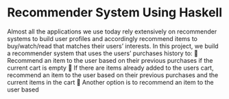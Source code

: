 # Recommender System Using Haskell

Almost all the applications we use today rely extensively on recommender systems to build user profiles
and accordingly recommend items to buy/watch/read that matches their users’ interests.
In this project, we build a recommender system that uses the users’ purchases history to:
 Recommend an item to the user based on their previous purchases if the current cart is empty
 If there are items already added to the users cart, recommend an item to the user based on their
previous purchases and the current items in the cart
 Another option is to recommend an item to the user based
